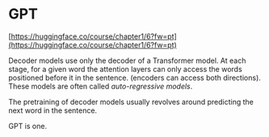 # GPT

[https://huggingface.co/course/chapter1/6?fw=pt](https://huggingface.co/course/chapter1/6?fw=pt)

Decoder models use only the decoder of a Transformer model. At each stage, for a given word the attention layers can only access the words positioned before it in the sentence. (encoders can access both directions). These models are often called *auto-regressive models*.

The pretraining of decoder models usually revolves around predicting the next word in the sentence.

GPT is one.